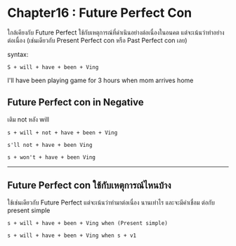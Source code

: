 # Chapter16 : Future Perfect Con

ใกล้เคียงกับ Future Perfect ใช้กับเหตุการณ์ที่ดำเนินอย่างต่อเนื่องในอนคต แต่จะเน้นว่าทำอย่างต่อเนื่อง (เช่นเดียวกับ Present Perfect con หรือ Past Perfect con เลย)

syntax:

    S + will + have + been + Ving

I'll have been playing game for 3 hours when mom arrives home

## Future Perfect con in Negative 

เติม not หลัง will

    s + will + not + have + been + Ving

    s'll not + have + been Ving

    s + won't + have + been Ving

---

## Future Perfect con ใช้กับเหตุการณ์ไหนบ้าง

ใช้เช่นเดียวกับ Future Perfect แต่จะเน้นว่าทำมาต่อเนื่อง นานเท่าไร และจะมีคำเชื่อม ต่อกับ present simple

    s + will + have + been + Ving when (Present simple)

    s + will + have + been + Ving when s + v1

